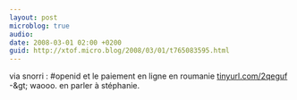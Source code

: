 ```yaml
---
layout: post
microblog: true
audio: 
date: 2008-03-01 02:00 +0200
guid: http://xtof.micro.blog/2008/03/01/t765083595.html
---
```

via snorri : #openid et le paiement en ligne en roumanie [tinyurl.com/2qeguf](http://tinyurl.com/2qeguf) -&amp;gt; waooo. en parler à stéphanie.
